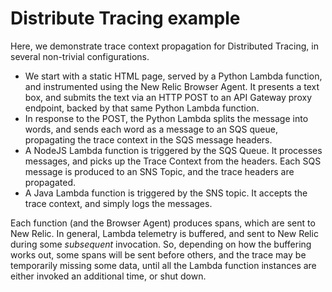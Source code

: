 # Distribute Tracing example

Here, we demonstrate trace context propagation for Distributed Tracing, in several non-trivial configurations.

- We start with a static HTML page, served by a Python Lambda function, and instrumented using the New Relic 
  Browser Agent. It presents a text box, and submits the text via an HTTP POST to an API Gateway proxy endpoint,
  backed by that same Python Lambda function.
- In response to the POST, the Python Lambda splits the message into words, and sends each word as a message
  to an SQS queue, propagating the trace context in the SQS message headers.
- A NodeJS Lambda function is triggered by the SQS Queue. It processes messages, and picks up the Trace Context from
  the headers. Each SQS message is produced to an SNS Topic, and the trace headers are propagated.
- A Java Lambda function is triggered by the SNS topic. It accepts the trace context, and simply logs the messages.

Each function (and the Browser Agent) produces spans, which are sent to New Relic. In general, Lambda telemetry is
buffered, and sent to New Relic during some _subsequent_ invocation. So, depending on how the buffering works out, 
some spans will be sent before others, and the trace may be temporarily missing some data, until all the Lambda 
function instances are either invoked an additional time, or shut down. 
